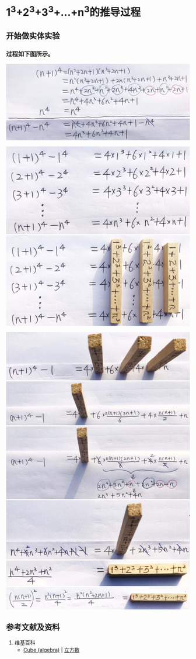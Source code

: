 # 1<sup>3</sup>+2<sup>3</sup>+3<sup>3</sup>+...+n<sup>3</sup>的推导过程

## 开始做实体实验

### 过程如下图所示。

![](/images/数论/数列求和的重要公式/自然数3次幂之和的推导过程/1a1.jpg)

![](/images/数论/数列求和的重要公式/自然数3次幂之和的推导过程/2a1.jpg)
![](/images/数论/数列求和的重要公式/自然数3次幂之和的推导过程/2a2.jpg)

![](/images/数论/数列求和的重要公式/自然数3次幂之和的推导过程/3a1.jpg)
![](/images/数论/数列求和的重要公式/自然数3次幂之和的推导过程/3a2.jpg)
![](/images/数论/数列求和的重要公式/自然数3次幂之和的推导过程/3a3.jpg)
![](/images/数论/数列求和的重要公式/自然数3次幂之和的推导过程/3a4.jpg)
![](/images/数论/数列求和的重要公式/自然数3次幂之和的推导过程/3a5.jpg)
![](/images/数论/数列求和的重要公式/自然数3次幂之和的推导过程/3a6.jpg)

## 参考文献及资料

1. 维基百科
	- [Cube (algebra)](https://en.wikipedia.org/wiki/Cube_(algebra)) | [立方数](https://zh.wikipedia.org/wiki/%E7%AB%8B%E6%96%B9%E6%95%B8) 
